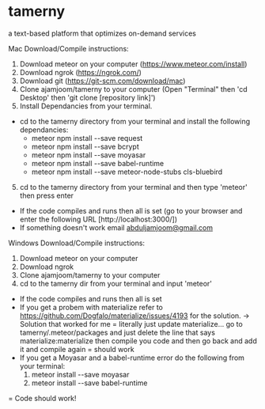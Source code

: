 # tamerny
a text-based platform that optimizes on-demand services

Mac Download/Compile instructions:
1. Download meteor on your computer (https://www.meteor.com/install)
2. Download ngrok (https://ngrok.com/)
3. Download git (https://git-scm.com/download/mac)
4. Clone ajamjoom/tamerny to your computer (Open "Terminal" then 'cd Desktop' then 'git clone [repository link]')
5. Install Dependancies from your terminal.
  - cd to the tamerny directory from your terminal and install the following dependancies:
      - meteor npm install --save request
      - meteor npm install --save bcrypt  
      - meteor npm install --save moyasar
      - meteor npm install --save babel-runtime
      - meteor npm install --save meteor-node-stubs cls-bluebird
5. cd to the tamerny directory from your terminal and then type 'meteor' then press enter
  - If the code compiles and runs then all is set (go to your browser and enter the following URL [http://localhost:3000/])
  - If something doesn't work email abduljamjoom@gmail.com

Windows Download/Compile instructions:
1. Download meteor on your computer
2. Download ngrok
3. Clone ajamjoom/tamerny to your computer
4. cd to the tamerny dir from your terminal and input 'meteor'
  - If the code compiles and runs then all is set
  - If you get a probem with materialize refer to https://github.com/Dogfalo/materialize/issues/4193 for the solution. 
    -> Solution that worked for me = literally just update materialize... go to tamerny/.meteor/packages and just delete the line that says materialize:materialize then compile you code and then go back and add it and compile again = should work
  - If you get a Moyasar and a babel-runtime error do the following from your terminal:
    1. meteor install --save moyasar
    2. meteor install --save babel-runtime

= Code should work!







